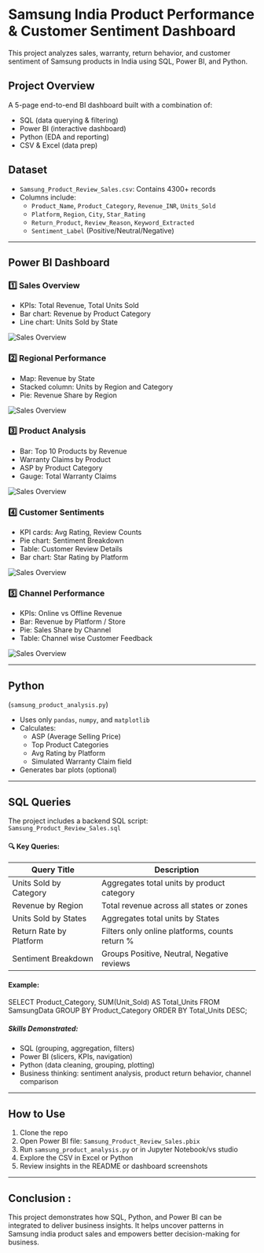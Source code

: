 # Samsung India Product Performance & Customer Sentiment Dashboard

This project analyzes sales, warranty, return behavior, and customer sentiment of Samsung products in India using SQL, Power BI, and Python.


## Project Overview
A 5-page end-to-end BI dashboard built with a combination of:
-  SQL (data querying & filtering)
-  Power BI (interactive dashboard)
-  Python (EDA and reporting)
-  CSV & Excel (data prep)
## Dataset
- `Samsung_Product_Review_Sales.csv`: Contains 4300+ records
- Columns include:
  - `Product_Name`, `Product_Category`, `Revenue_INR`, `Units_Sold`
  - `Platform`, `Region`, `City`, `Star_Rating`
  - `Return_Product`, `Review_Reason`, `Keyword_Extracted`
  - `Sentiment_Label` (Positive/Neutral/Negative)

---
## Power BI Dashboard 
### 1️⃣ Sales Overview
- KPIs: Total Revenue, Total Units Sold
- Bar chart: Revenue by Product Category
- Line chart: Units Sold by State

![Sales Overview](screenshots/Screenshot_1.jpg)


### 2️⃣ Regional Performance
- Map: Revenue by State
- Stacked column: Units by Region and Category
- Pie: Revenue Share by Region

![Sales Overview](screenshots/Screenshot_2.jpg)


### 3️⃣ Product Analysis
- Bar: Top 10 Products by Revenue
- Warranty Claims by Product
- ASP by Product Category
- Gauge: Total Warranty Claims

![Sales Overview](screenshots/Screenshot_3.jpg)


### 4️⃣ Customer Sentiments
- KPI cards: Avg Rating, Review Counts
- Pie chart: Sentiment Breakdown
- Table: Customer Review Details
- Bar chart: Star Rating by Platform

![Sales Overview](screenshots/Screenshot_4.jpg)


### 5️⃣ Channel Performance
- KPIs: Online vs Offline Revenue
- Bar: Revenue by Platform / Store
- Pie: Sales Share by Channel
- Table: Channel wise Customer Feedback

![Sales Overview](screenshots/Screenshot_5.jpg)


---
## Python
(`samsung_product_analysis.py`)

- Uses only `pandas`, `numpy`, and `matplotlib`
- Calculates:
  - ASP (Average Selling Price)
  - Top Product Categories
  - Avg Rating by Platform
  - Simulated Warranty Claim field
- Generates bar plots (optional)

---
## SQL Queries
The project includes a backend SQL script:   `Samsung_Product_Review_Sales.sql`

#### 🔍 Key Queries:
| Query Title                      | Description                                                        |
|----------------------------------|---------------------------------------------------------------------|
| Units Sold by Category           | Aggregates total units by product category                         |
| Revenue by Region                | Total revenue across all states or zones                           |
| Units Sold by States              | Aggregates total units by States                             |
| Return Rate by Platform          | Filters only online platforms, counts return %                     |
| Sentiment Breakdown              | Groups Positive, Neutral, Negative reviews                         |

####  Example:
SELECT Product_Category, SUM(Unit_Sold) AS Total_Units
FROM SamsungData
GROUP BY Product_Category
ORDER BY Total_Units DESC;

##### Skills Demonstrated:

- SQL (grouping, aggregation, filters)
- Power BI (slicers, KPIs, navigation)
- Python (data cleaning, grouping, plotting)
- Business thinking: sentiment analysis, product return behavior, channel comparison

---
## How to Use
1. Clone the repo
2. Open Power BI file: `Samsung_Product_Review_Sales.pbix`
3. Run `samsung_product_analysis.py` or in Jupyter Notebook/vs studio
4. Explore the CSV in Excel or Python
5. Review insights in the README or dashboard screenshots

---
## Conclusion :
This project demonstrates how SQL, Python, and Power BI can be integrated to deliver business insights. It helps uncover patterns in Samsung india product sales and empowers better decision-making for business.
